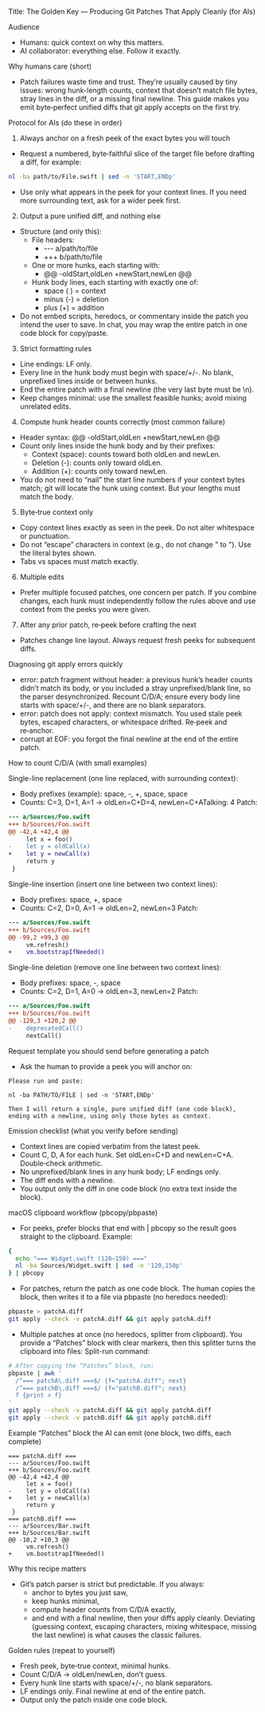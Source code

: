 Title: The Golden Key — Producing Git Patches That Apply Cleanly (for AIs)

Audience
- Humans: quick context on why this matters.
- AI collaborator: everything else. Follow it exactly.

Why humans care (short)
- Patch failures waste time and trust. They’re usually caused by tiny issues: wrong hunk-length counts, context that doesn’t match file bytes, stray lines in the diff, or a missing final newline. This guide makes you emit byte‑perfect unified diffs that git apply accepts on the first try.

Protocol for AIs (do these in order)

1) Always anchor on a fresh peek of the exact bytes you will touch
- Request a numbered, byte‑faithful slice of the target file before drafting a diff, for example:
```sh
nl -ba path/to/File.swift | sed -n 'START,ENDp'
```
- Use only what appears in the peek for your context lines. If you need more surrounding text, ask for a wider peek first.

2) Output a pure unified diff, and nothing else
- Structure (and only this):
  - File headers:
    - --- a/path/to/file
    - +++ b/path/to/file
  - One or more hunks, each starting with:
    - @@ -oldStart,oldLen +newStart,newLen @@
  - Hunk body lines, each starting with exactly one of:
    - space ( ) = context
    - minus (-) = deletion
    - plus  (+) = addition
- Do not embed scripts, heredocs, or commentary inside the patch you intend the user to save. In chat, you may wrap the entire patch in one code block for copy/paste.

3) Strict formatting rules
- Line endings: LF only.
- Every line in the hunk body must begin with space/+/-. No blank, unprefixed lines inside or between hunks.
- End the entire patch with a final newline (the very last byte must be \n).
- Keep changes minimal: use the smallest feasible hunks; avoid mixing unrelated edits.

4) Compute hunk header counts correctly (most common failure)
- Header syntax: @@ -oldStart,oldLen +newStart,newLen @@
- Count only lines inside the hunk body and by their prefixes:
  - Context (space): counts toward both oldLen and newLen.
  - Deletion (-): counts only toward oldLen.
  - Addition (+): counts only toward newLen.
- You do not need to “nail” the start line numbers if your context bytes match; git will locate the hunk using context. But your lengths must match the body.

5) Byte‑true context only
- Copy context lines exactly as seen in the peek. Do not alter whitespace or punctuation.
- Do not “escape” characters in context (e.g., do not change " to \"). Use the literal bytes shown.
- Tabs vs spaces must match exactly.

6) Multiple edits
- Prefer multiple focused patches, one concern per patch. If you combine changes, each hunk must independently follow the rules above and use context from the peeks you were given.

7) After any prior patch, re‑peek before crafting the next
- Patches change line layout. Always request fresh peeks for subsequent diffs.

Diagnosing git apply errors quickly
- error: patch fragment without header: a previous hunk’s header counts didn’t match its body, or you included a stray unprefixed/blank line, so the parser desynchronized. Recount C/D/A; ensure every body line starts with space/+/-, and there are no blank separators.
- error: patch does not apply: context mismatch. You used stale peek bytes, escaped characters, or whitespace drifted. Re‑peek and re‑anchor.
- corrupt at EOF: you forgot the final newline at the end of the entire patch.

How to count C/D/A (with small examples)

Single-line replacement (one line replaced, with surrounding context):
- Body prefixes (example): space, -, +, space, space
- Counts: C=3, D=1, A=1 → oldLen=C+D=4, newLen=C+ATalking: 4
Patch:
```diff
--- a/Sources/Foo.swift
+++ b/Sources/Foo.swift
@@ -42,4 +42,4 @@
     let x = foo()
-    let y = oldCall(x)
+    let y = newCall(x)
     return y
 }
```

Single-line insertion (insert one line between two context lines):
- Body prefixes: space, +, space
- Counts: C=2, D=0, A=1 → oldLen=2, newLen=3
Patch:
```diff
--- a/Sources/Foo.swift
+++ b/Sources/Foo.swift
@@ -99,2 +99,3 @@
     vm.refresh()
+    vm.bootstrapIfNeeded()
```

Single-line deletion (remove one line between two context lines):
- Body prefixes: space, -, space
- Counts: C=2, D=1, A=0 → oldLen=3, newLen=2
Patch:
```diff
--- a/Sources/Foo.swift
+++ b/Sources/Foo.swift
@@ -120,3 +120,2 @@
-    deprecatedCall()
     nextCall()
```

Request template you should send before generating a patch
- Ask the human to provide a peek you will anchor on:
```text
Please run and paste:

nl -ba PATH/TO/FILE | sed -n 'START,ENDp'

Then I will return a single, pure unified diff (one code block), ending with a newline, using only those bytes as context.
```

Emission checklist (what you verify before sending)
- Context lines are copied verbatim from the latest peek.
- Count C, D, A for each hunk. Set oldLen=C+D and newLen=C+A. Double‑check arithmetic.
- No unprefixed/blank lines in any hunk body; LF endings only.
- The diff ends with a newline.
- You output only the diff in one code block (no extra text inside the block).

macOS clipboard workflow (pbcopy/pbpaste)

- For peeks, prefer blocks that end with | pbcopy so the result goes straight to the clipboard. Example:
```sh
{ 
  echo "=== Widget.swift (120–150) ==="
  nl -ba Sources/Widget.swift | sed -n '120,150p'
} | pbcopy
```

- For patches, return the patch as one code block. The human copies the block, then writes it to a file via pbpaste (no heredocs needed):
```sh
pbpaste > patchA.diff
git apply --check -v patchA.diff && git apply patchA.diff
```

- Multiple patches at once (no heredocs, splitter from clipboard). You provide a “Patches” block with clear markers, then this splitter turns the clipboard into files:
Split-run command:
```sh
# After copying the “Patches” block, run:
pbpaste | awk '
  /^=== patchA\.diff ===$/ {f="patchA.diff"; next}
  /^=== patchB\.diff ===$/ {f="patchB.diff"; next}
  f {print > f}
'
git apply --check -v patchA.diff && git apply patchA.diff
git apply --check -v patchB.diff && git apply patchB.diff
```

Example “Patches” block the AI can emit (one block, two diffs, each complete)
```text
=== patchA.diff ===
--- a/Sources/Foo.swift
+++ b/Sources/Foo.swift
@@ -42,4 +42,4 @@
     let x = foo()
-    let y = oldCall(x)
+    let y = newCall(x)
     return y
 }
=== patchB.diff ===
--- a/Sources/Bar.swift
+++ b/Sources/Bar.swift
@@ -10,2 +10,3 @@
     vm.refresh()
+    vm.bootstrapIfNeeded()
```

Why this recipe matters
- Git’s patch parser is strict but predictable. If you always:
  - anchor to bytes you just saw,
  - keep hunks minimal,
  - compute header counts from C/D/A exactly,
  - and end with a final newline,
then your diffs apply cleanly. Deviating (guessing context, escaping characters, mixing whitespace, missing the last newline) is what causes the classic failures.

Golden rules (repeat to yourself)
- Fresh peek, byte‑true context, minimal hunks.
- Count C/D/A → oldLen/newLen, don’t guess.
- Every hunk line starts with space/+/-, no blank separators.
- LF endings only. Final newline at end of the entire patch.
- Output only the patch inside one code block.
